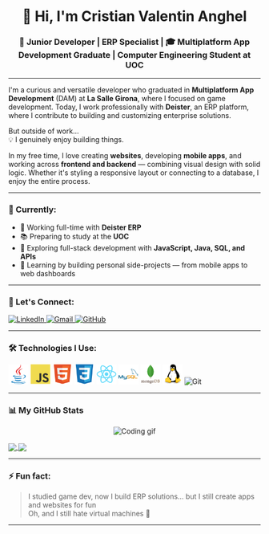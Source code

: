 <div align="center">

# 👋 Hi, I'm Cristian Valentin Anghel
### 💼 Junior Developer | ERP Specialist | 🎓 Multiplatform App Development Graduate | Computer Engineering Student at UOC

</div>

---

I'm a curious and versatile developer who graduated in **Multiplatform App Development** (DAM) at **La Salle Girona**, where I focused on game development. Today, I work professionally with **Deister**, an ERP platform, where I contribute to building and customizing enterprise solutions.

But outside of work…  
💡 I genuinely enjoy building things.

In my free time, I love creating **websites**, developing **mobile apps**, and working across **frontend and backend** — combining visual design with solid logic. Whether it's styling a responsive layout or connecting to a database, I enjoy the entire process.

---

### 🧠 Currently:
- 💼 Working full-time with **Deister ERP**
- 📚 Preparing to study at the **UOC**
- 🔧 Exploring full-stack development with **JavaScript, Java, SQL, and APIs**
- 🧪 Learning by building personal side-projects — from mobile apps to web dashboards

---

### 🔗 Let's Connect:
<p align="left">
  <a href="https://www.linkedin.com/in/cristian-valentin-anghel-044560262/" target="_blank">
    <img src="https://img.shields.io/badge/LinkedIn-blue?style=for-the-badge&logo=linkedin&logoColor=white" alt="LinkedIn" />
  </a>
  <a href="mailto:cristian.anghel235@gmail.com" target="_blank">
    <img src="https://img.shields.io/badge/Gmail-red?style=for-the-badge&logo=gmail&logoColor=white" alt="Gmail" />
  </a>
  <a href="https://github.com/cristianvalentindev" target="_blank">
    <img src="https://img.shields.io/badge/GitHub-171515?style=for-the-badge&logo=github&logoColor=white" alt="GitHub" />
  </a>
</p>

---

### 🛠️ Technologies I Use:
<p align="left">
  <img src="https://raw.githubusercontent.com/devicons/devicon/master/icons/java/java-original.svg" alt="Java" width="40" height="40"/>
  <img src="https://raw.githubusercontent.com/devicons/devicon/master/icons/javascript/javascript-original.svg" alt="JavaScript" width="40" height="40"/>
  <img src="https://raw.githubusercontent.com/devicons/devicon/master/icons/html5/html5-original.svg" alt="HTML" width="40" height="40"/>
  <img src="https://raw.githubusercontent.com/devicons/devicon/master/icons/css3/css3-original.svg" alt="CSS" width="40" height="40"/>
  <img src="https://raw.githubusercontent.com/devicons/devicon/master/icons/react/react-original.svg" alt="React" width="40" height="40"/>
  <img src="https://raw.githubusercontent.com/devicons/devicon/master/icons/mysql/mysql-original-wordmark.svg" alt="MySQL" width="40" height="40"/>
  <img src="https://raw.githubusercontent.com/devicons/devicon/master/icons/mongodb/mongodb-original-wordmark.svg" alt="MongoDB" width="40" height="40"/>
  <img src="https://raw.githubusercontent.com/devicons/devicon/master/icons/linux/linux-original.svg" alt="Linux" width="40" height="40"/>
  <img src="https://www.vectorlogo.zone/logos/git-scm/git-scm-icon.svg" alt="Git" width="40" height="40"/>
</p>

---

### 📊 My GitHub Stats

<p align="center">
  <img src="https://roboticaupl.wixsite.com/__static__/..." width="300" alt="Coding gif"/>
</p>

<p>
  <a href="https://github.com/anuraghazra/github-readme-stats">
    <img height="180" align="center"
      src="https://github-readme-stats.vercel.app/api?username=cristianvalentindev&show_icons=true&include_all_commits=true&count_private=true&theme=dark&hide_border=true&border_radius=10&custom_title=Cristian%27s%20GitHub%20Stats" />
  </a>
  <a href="https://github.com/anuraghazra/github-readme-stats">
    <img height="180" align="center"
      src="https://github-readme-stats.vercel.app/api/top-langs?username=cristianvalentindev&layout=compact&langs_count=8&card_width=320&theme=dark&hide_border=true&border_radius=10&custom_title=Most%20Used%20Languages" />
  </a>
</p>

---

### ⚡ Fun fact:
> I studied game dev, now I build ERP solutions… but I still create apps and websites for fun  
> Oh, and I still hate virtual machines 😤

---
